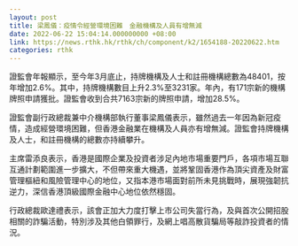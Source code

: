 ```yaml
---
layout: post
title: 梁鳳儀：疫情令經營環境困難　金融機構及人員有增無減
date: 2022-06-22 15:04:14.000000000 +08:00
link: https://news.rthk.hk/rthk/ch/component/k2/1654188-20220622.htm
categories: rthk
---
```


證監會年報顯示，至今年3月底止，持牌機構及人士和註冊機構總數為48401，按年增加2.6%。其中，持牌機構數目上升2.3%至3231家。年內，有171宗新的機構牌照申請獲批。證監會收到合共7163宗新的牌照申請，增加28.5%。

證監會副行政總裁兼中介機構部執行董事梁鳳儀表示，雖然過去一年因為新冠疫情，造成經營環境困難，但香港金融業在機構及人員亦有增無減。證監會持牌機構及人士，和註冊機構的總數亦持續攀升。

主席雷添良表示，香港是國際企業及投資者涉足內地市場重要門戶，各項市場互聯互通計劃範圍進一步擴大，不但帶來重大機遇，並將鞏固香港作為頂尖資產及財富管理樞紐和風險管理中心的地位，又指本港市場面對前所未見挑戰時，展現強韌抗逆力，深信香港頂級國際金融中心地位依然穩固。

行政總裁歐達禮表示，該會正加大力度打擊上市公司失當行為，及與首次公開招股相關的詐騙活動，特別涉及其他白領罪行，及網上唱高散貨騙局等敲詐投資者的情況。
